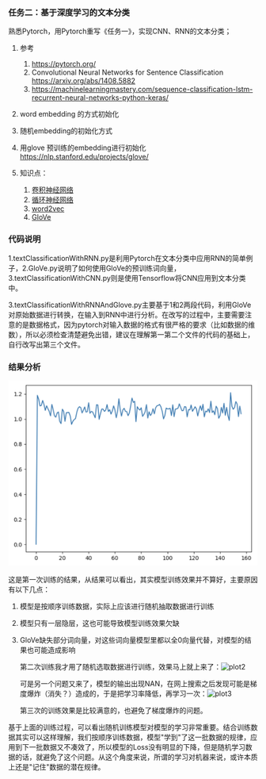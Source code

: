 ### 任务二：基于深度学习的文本分类

熟悉Pytorch，用Pytorch重写《任务一》，实现CNN、RNN的文本分类；

1. 参考

   1. https://pytorch.org/
   2. Convolutional Neural Networks for Sentence Classification <https://arxiv.org/abs/1408.5882>
   3. <https://machinelearningmastery.com/sequence-classification-lstm-recurrent-neural-networks-python-keras/>

2. word embedding 的方式初始化

3. 随机embedding的初始化方式

4. 用glove 预训练的embedding进行初始化 https://nlp.stanford.edu/projects/glove/

5. 知识点：

   1. [卷积神经网络](<https://jesseyule.github.io/machinelearning/cnn/content.html>)
   2. [循环神经网络](<https://jesseyule.github.io/machinelearning/rnn/content.html>)
   3. [word2vec](<https://jesseyule.github.io/naturallanguage/word2vec/content.html>)
   4. [GloVe](<https://jesseyule.github.io/naturallanguage/gloVe/content.html>)

   

### 代码说明

​	1.textClassificationWithRNN.py是利用Pytorch在文本分类中应用RNN的简单例子，2.GloVe.py说明了如何使用GloVe的预训练词向量，3.textClassificationWithCNN.py则是使用Tensorflow将CNN应用到文本分类中。

​	3.textClassificationWithRNNAndGlove.py主要基于1和2两段代码，利用GloVe对原始数据进行转换，在输入到RNN中进行分析。在改写的过程中，主要需要注意的是数据格式，因为pytorch对输入数据的格式有很严格的要求（比如数据的维数），所以必须检查清楚避免出错，建议在理解第一第二个文件的代码的基础上，自行改写出第三个文件。



### 结果分析

 ![plot](result/plot.png)

​	这是第一次训练的结果，从结果可以看出，其实模型训练效果并不算好，主要原因有以下几点：

1. 模型是按顺序训练数据，实际上应该进行随机抽取数据进行训练

2. 模型只有一层隐层，这也可能导致模型训练效果欠缺

3. GloVe缺失部分词向量，对这些词向量模型里都以全0向量代替，对模型的结果也可能造成影响

   第二次训练我才用了随机选取数据进行训练，效果马上就上来了：![plot2](/Users/junjieyu/Documents/programming/github_projects/NLPBeginner/2.advancedTextClassification/result/plot2.png)

   可是另一个问题又来了，模型的输出出现NAN，在网上搜索之后发现可能是梯度爆炸（消失？）造成的，于是把学习率降低，再学习一次：![plot3](/Users/junjieyu/Documents/programming/github_projects/NLPBeginner/2.advancedTextClassification/result/plot3.png)

   第三次的训练效果是比较满意的，也避免了梯度爆炸的问题。

​       基于上面的训练过程，可以看出随机训练模型对模型的学习非常重要。结合训练数据其实可以这样理解，我们按顺序训练数据，模型"学到"了这一批数据的规律，应用到下一批数据又不凑效了，所以模型的Loss没有明显的下降，但是随机学习数据的话，就避免了这个问题。从这个角度来说，所谓的学习对机器来说，或许本质上还是"记住"数据的潜在规律。
